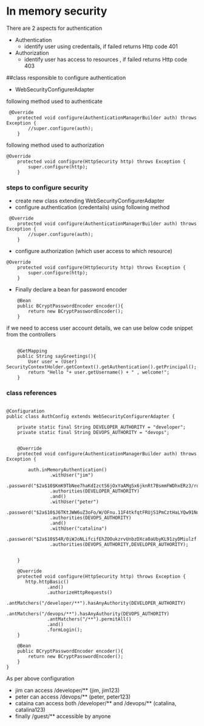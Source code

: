 # In memory security 

There are 2 aspects for authentication 
 * Authentication 
    * identify user using credentails, if failed returns Http code 401 
 * Authorization 
   * identify user has access to resources , if failed returns Http code 403


##class responsible to configure authentication 
 * WebSecurityConfigurerAdapter

following method used to authenticate 
````````````````````````
 @Override
    protected void configure(AuthenticationManagerBuilder auth) throws Exception {
        //super.configure(auth);
    }
````````````````````````
following method used to authorization
````````````````````````
@Override
    protected void configure(HttpSecurity http) throws Exception {
        super.configure(http);
    }
````````````````````````

### steps to configure security 
 * create new class extending WebSecurityConfigurerAdapter
 * configure authentication (credentails) using following method
````````````````````````
 @Override
    protected void configure(AuthenticationManagerBuilder auth) throws Exception {
        //super.configure(auth);
    }
````````````````````````
 * configure authorization (which user access to which resource)
````````````````````````
@Override
    protected void configure(HttpSecurity http) throws Exception {
        super.configure(http);
    }
````````````````````````
 * Finally declare a bean for password encoder
````````````````````````
    @Bean
    public BCryptPasswordEncoder encoder(){
        return new BCryptPasswordEncoder();
    }
````````````````````````

if we need to access user account details, we can use below code snippet
from the controllers
````````````````````````

    @GetMapping
    public String sayGreetings(){
        User user = (User) SecurityContextHolder.getContext().getAuthentication().getPrincipal();
        return "Hello "+ user.getUsername() + " , welcome!";
    }
````````````````````````




### class references

````````````````````````

@Configuration
public class AuthConfig extends WebSecurityConfigurerAdapter {

    private static final String DEVELOPER_AUTHORITY = "developer";
    private static final String DEVOPS_AUTHORITY = "devops";


    @Override
    protected void configure(AuthenticationManagerBuilder auth) throws Exception {

        auth.inMemoryAuthentication()
                .withUser("jim")
                .password("$2a$10$KmK9TbNee7haKdIzctS6jOxYaAMgSx6jknRt7BsmmFWDhxERz3/rq")//("jim123")
                .authorities(DEVELOPER_AUTHORITY)
                .and()
                .withUser("peter")
                .password("$2a$10$J6TKtJWW6uZ3oFo/W/OFnu.11F4tkfqtFRUjS1PmCztHaLYQw91Nq")//("peter123")
                .authorities(DEVOPS_AUTHORITY)
                .and()
                .withUser("catalina")
                .password("$2a$10$54R/0iWJoNLifcifEhZOOukzrvUnbzDXca0aUbyKL91zyDMiulzf.")//("catalina123")
                .authorities(DEVOPS_AUTHORITY,DEVELOPER_AUTHORITY);


    }

    @Override
    protected void configure(HttpSecurity http) throws Exception {
       http.httpBasic()
               .and()
               .authorizeHttpRequests()
               .antMatchers("/developer/**").hasAnyAuthority(DEVELOPER_AUTHORITY)
               .antMatchers("/devops/**").hasAnyAuthority(DEVOPS_AUTHORITY)
               .antMatchers("/**").permitAll()
               .and()
               .formLogin();
    }

    @Bean
    public BCryptPasswordEncoder encoder(){
        return new BCryptPasswordEncoder();
    }
}
````````````````````````

As per above configuration 
 * jim can access /developer/** (jim, jim123)
 * peter can access /devops/** (peter, peter123)
 * cataina can  access both /developer/** and /devops/** (catalina, catalina123)
 * finally /guest/** accessible by anyone 



